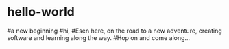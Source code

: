 # hello-world
#a new beginning
#hi,
#Esen here, on the road to a new adventure, creating software and learning along the way.
#Hop on and come along...
